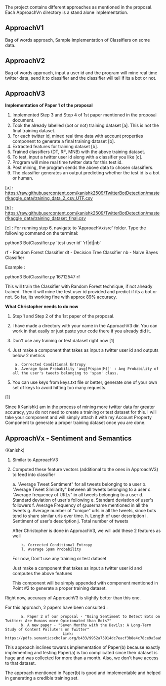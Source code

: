 The project contains different approaches as mentioned in the proposal. Each ApproachVn directory is a stand alone implementation.

ApproachV1
----------

Bag of words approach, Sample implementation of Classifiers on some data.

ApproachV2 
----------

Bag of words approach, input a user id and the program will mine real time 
twitter data, send it to classifier and the classifier will tell if its a bot or not.

ApproachV3
----------

**Implementation of Paper 1 of the proposal**

1. Implemented Step 3 and Step 4 of 1st paper mentioned in the proposal document.
2. Took the already labelled (bot or not) training dataset [a]. This is not the final training dataset.
3. For each twitter id, mined real time data with account properties component to generate a final training dataset [b].
4. Extracted features for training dataset [b].
5. Trained classifiers (DT, RF, MNB) with the above training dataset.
6. To test, input a twitter user id along with a classifier you like [c].
7. Program will mine real time twitter data for this test id.
8. Post mining, the program sends the above data to chosen classifiers. 
9. The classifier generates an output predicting whether the test id is a bot or human.

[a] : https://raw.githubusercontent.com/kanishk2509/TwitterBotDetection/master/kaggle_data/training_data_2_csv_UTF.csv

[b] : https://raw.githubusercontent.com/kanishk2509/TwitterBotDetection/master/kaggle_data/training_dataset_final.csv

[c] : For running step 6, navigate to 'ApproachVx/src' folder. Type the following command on the terminal:

python3 BotClassifier.py 'test user id' 'rf|dt|nb'

rf - Random Forest Classifier
dt - Decision Tree Classifier
nb - Naive Bayes Classifier

Example : 

python3 BotClassifier.py 16712547 rf

This will train the Classifier with Random Forest technique, if not already trained. Then it will mine 
the test user id provided and predict if its a bot or not. So far, its working fine with approx 89% accuracy.

**What Christopher needs to do now**

1. Step 1 and Step 2 of the 1st paper of the proposal.
2. I have made a directory with your name in the ApproachV3 dir. You can work in that easily or just paste your code there if you already did it.
3. Don't use any training or test dataset right now [1]
4. Just make a component that takes as input a twitter user id and outputs below 2 metrics

        a. Corrected Conditional Entropy
        b. Average Spam Probability 'avg[P(spam|M)]' : Avg Probability of all the user's tweets belonging to 'spam' class.  

5. You can use keys from keys.txt file or better, generate one of your own set of keys to avoid hitting too many requests.

[1] 

Since I(Kanishk) am in the process of mining more twitter data for greater accuracy, 
you do not need to create a training or test dataset for this.
I will take your component and will simply attach it with my Account Property Component 
to generate a proper training dataset once you are done.


ApproachVx - Sentiment and Semantics
----------
(Kanishk)

1. Similar to ApproachV3
2. Computed these feature vectors (additional to the ones in ApproachV3) to feed into classifier
        
	a. "Average Tweet Sentiment" for all tweets belonging to a user
	b. "Average Tweet Similarity" between all tweets belonging to a user
	c. "Average frequency of URLs" in all tweets belonging to a user
	d. Standard deviation of user's following
	e. Standard deviation of user's followers
	f. Average Frequency of @username mentioned in all the tweets
	g. Average number of "unique" urls in all the tweets, since bots tend to share similar urls over time.
	h. Length of user description
	i. Sentiment of user's description
	j. Total number of tweets
           
   After Christopher is done in ApproachV3, we will add these 2 features as well
           
           k. Corrected Conditional Entropy
           l. Average Spam Probability
                  

   For now, Don't use any training or test dataset 
    
   Just make a component that takes as input a twitter user id and computes the above features 

   This component will be simply appended with component mentioned in Point #2 to generate a proper training dataset.


Right now, accuracy of ApproachV3 is slightly better than this one.

For this approach, 2 papers have been consulted :

           a. Paper 2 of our proposal - "Using Sentiment to Detect Bots on Twitter: Are Humans more Opinionated than Bots?"
           b. A new paper - "Seven Months with the Devils: A Long-Term Study of Content Polluters on Twitter" 
                              Link: https://pdfs.semanticscholar.org/b433/9952a73914dc7eacf3b8e4c78ce9a5aa9502.pdf

This approach inclines towards implementation of Paper(b)
because exactly implementing and testing Paper(a) is too complicated 
since their dataset is huge and was collected for more than a month. 
Also, we don't have access to that dataset.


The approach mentioned in Paper(b) is good and implementable and helped in generating a credible training set.

	

 


